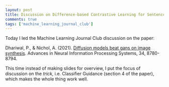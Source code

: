 ```yaml
---
layout: post
title: Discussion on Difference-based Contrastive Learning for Sentence Embedding (DiffCSE)
comments: true
tags: ['machine_learning_journal_club']
---
```


Today I led the Machine Learning Journal Club discussion on the paper: 

Dhariwal, P., & Nichol, A. (2021). [Diffusion models beat gans on image synthesis](https://arxiv.org/pdf/2105.05233.pdf). Advances in Neural Information Processing Systems, 34, 8780-8794.

This time instead of making slides for overview, I put the focus of discussion on the *trick*, i.e. Classifier Guidance (section 4 of the paper), which makes the whole thing work well. 
